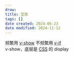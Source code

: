 ```yaml
---
draw:
title: 显隐
tags: []
date created: 2024-06-23
date modified: 2024-11-12
---
```


频繁用 [v-show](v-show.md) 不频繁用 [v-if](v-if.md)  
v-show，底层是 [CSS](CSS.md) 的 display
